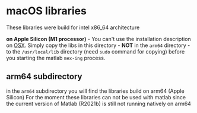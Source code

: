 # macOS libraries
These libraries were build for intel x86_64 architecture

**on Apple Silicon (M1 processor)** - You can't use the installation description on [OSX](docs/osx.md). Simply copy the libs in this directory - **NOT** in the `arm64` directory - to the `/usr/local/lib` directory (need `sudo` command for copying) before you starting the matlab `mex-ing` process.

## arm64 subdirectory
in the `arm64` subdirectory you will find the libraries build on arm64 (Apple Silicon)
For the moment these libraries can not be used with matlab since the current version of Matlab (R2021b) is still not running natively on arm64

